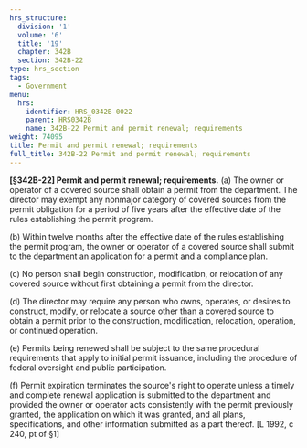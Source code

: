 ```yaml
---
hrs_structure:
  division: '1'
  volume: '6'
  title: '19'
  chapter: 342B
  section: 342B-22
type: hrs_section
tags:
  - Government
menu:
  hrs:
    identifier: HRS_0342B-0022
    parent: HRS0342B
    name: 342B-22 Permit and permit renewal; requirements
weight: 74095
title: Permit and permit renewal; requirements
full_title: 342B-22 Permit and permit renewal; requirements
---
```

**[§342B-22] Permit and permit renewal; requirements.** (a) The owner or operator of a covered source shall obtain a permit from the department. The director may exempt any nonmajor category of covered sources from the permit obligation for a period of five years after the effective date of the rules establishing the permit program.

(b) Within twelve months after the effective date of the rules establishing the permit program, the owner or operator of a covered source shall submit to the department an application for a permit and a compliance plan.

(c) No person shall begin construction, modification, or relocation of any covered source without first obtaining a permit from the director.

(d) The director may require any person who owns, operates, or desires to construct, modify, or relocate a source other than a covered source to obtain a permit prior to the construction, modification, relocation, operation, or continued operation.

(e) Permits being renewed shall be subject to the same procedural requirements that apply to initial permit issuance, including the procedure of federal oversight and public participation.

(f) Permit expiration terminates the source's right to operate unless a timely and complete renewal application is submitted to the department and provided the owner or operator acts consistently with the permit previously granted, the application on which it was granted, and all plans, specifications, and other information submitted as a part thereof. [L 1992, c 240, pt of §1]